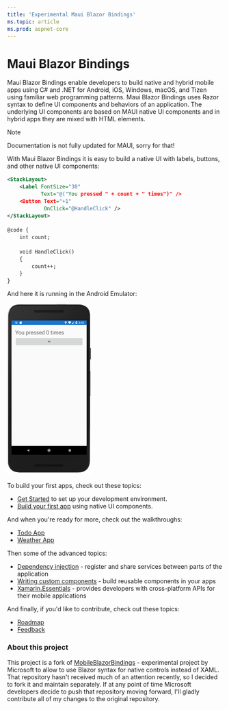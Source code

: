 ```yaml
---
title: 'Experimental Maui Blazor Bindings'
ms.topic: article
ms.prod: aspnet-core
---
```


# Maui Blazor Bindings

Maui Blazor Bindings enable developers to build native and hybrid mobile apps using C# and .NET for Android, iOS, Windows, macOS, and Tizen using familiar web programming patterns. Maui Blazor Bindings uses Razor syntax to define UI components and behaviors of an application. The underlying UI components are based on MAUI native UI components and in hybrid apps they are mixed with HTML elements.

> [!NOTE]
> Documentation is not fully updated for MAUI, sorry for that!

With Maui Blazor Bindings it is easy to build a native UI with labels, buttons, and other native UI components:

```xml
<StackLayout>
    <Label FontSize="30"
           Text="@("You pressed " + count + " times")" />
    <Button Text="+1"
            OnClick="@HandleClick" />
</StackLayout>

@code {
    int count;

    void HandleClick()
    {
        count++;
    }
}
```

And here it is running in the Android Emulator:

[ ![Simple native app running in the Android Emulator](./media/index/hello-world-inline.png) ](./media/index/hello-world-expanded.png#lightbox)

To build your first apps, check out these topics:

* [Get Started](get-started.md) to set up your development environment.
* [Build your first app](walkthroughs/build-first-app.md) using native UI components.

And when you're ready for more, check out the walkthroughs:

* [Todo App](walkthroughs/todo-app.md)
* [Weather App](walkthroughs/weather-app.md)

Then some of the advanced topics:

* [Dependency injection](advanced/dependency-injection.md) - register and share services between parts of the application
* [Writing custom components](advanced/custom-components.md) - build reusable components in your apps
* [Xamarin.Essentials](advanced/xamarin-essentials.md) - provides developers with cross-platform APIs for their mobile applications

And finally, if you'd like to contribute, check out these topics:

* [Roadmap](contribute/roadmap.md)
* [Feedback](contribute/feedback.md)


### About this project

This project is a fork of [MobileBlazorBindings](https://github.com/dotnet/MobileBlazorBindings) - experimental project by Microsoft to allow to use Blazor syntax for native controls instead of XAML. That repository hasn't received much of an attention recently, so I decided to fork it and maintain separately. If at any point of time Microsoft developers decide to push that repository moving forward, I'll gladly contribute all of my changes to the original repository. 